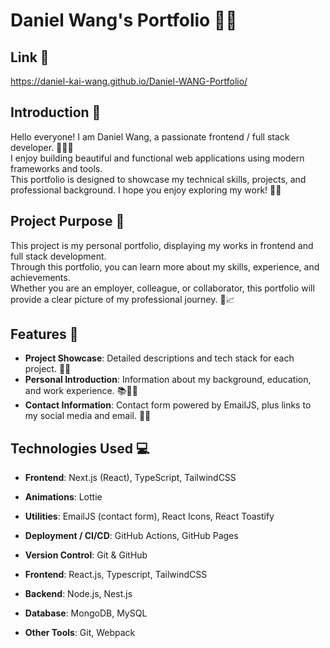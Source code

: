 # Daniel Wang's Portfolio 🎨✨

## Link 📎
https://daniel-kai-wang.github.io/Daniel-WANG-Portfolio/

## Introduction 📜

Hello everyone! I am Daniel Wang, a passionate frontend / full stack developer. 👨‍💻✨  
I enjoy building beautiful and functional web applications using modern frameworks and tools.  
This portfolio is designed to showcase my technical skills, projects, and professional background. I hope you enjoy exploring my work! 🌟😊

## Project Purpose 📁

This project is my personal portfolio, displaying my works in frontend and full stack development.  
Through this portfolio, you can learn more about my skills, experience, and achievements.  
Whether you are an employer, colleague, or collaborator, this portfolio will provide a clear picture of my professional journey. 🚀📈

## Features 🌟

- **Project Showcase**: Detailed descriptions and tech stack for each project. 🔗💼  
- **Personal Introduction**: Information about my background, education, and work experience. 📚👨‍🏫  
- **Contact Information**: Contact form powered by EmailJS, plus links to my social media and email. 📧📲  

## Technologies Used 💻

- **Frontend**: Next.js (React), TypeScript, TailwindCSS  
- **Animations**: Lottie  
- **Utilities**: EmailJS (contact form), React Icons, React Toastify  
- **Deployment / CI/CD**: GitHub Actions, GitHub Pages  
- **Version Control**: Git & GitHub  


- **Frontend**: React.js, Typescript, TailwindCSS
- **Backend**: Node.js, Nest.js
- **Database**: MongoDB, MySQL
- **Other Tools**: Git, Webpack

